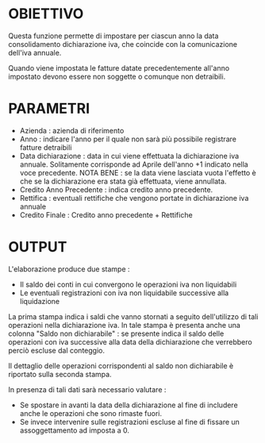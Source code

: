 # OBIETTIVO

Questa funzione permette di impostare per ciascun anno la data consolidamento dichiarazione iva, che coincide con la comunicazione dell'iva annuale.

Quando viene impostata le fatture datate precedentemente all'anno impostato devono essere non soggette o comunque non detraibili.

# PARAMETRI

-  Azienda :  azienda di riferimento
-  Anno :  indicare l'anno per il quale non sarà più possibile registrare fatture detraibili
-  Data dichiarazione :  data in cui viene effettuata la dichiarazione iva annuale. Solitamente corrisponde ad Aprile dell'anno +1 indicato nella voce precedente. NOTA BENE :  se la data viene lasciata vuota l'effetto è che se la dichiarazione era stata già effettuata, viene annullata.
-  Credito Anno Precedente :  indica credito anno precedente.
-  Rettifica :  eventuali rettifiche che vengono portate in dichiarazione iva annuale
-  Credito Finale :  Credito anno precedente + Rettifiche

# OUTPUT

L'elaborazione produce due stampe : 
-  Il saldo dei conti in cui convergono le operazioni iva non liquidabili
-  Le eventuali registrazioni con iva non liquidabile successive alla liquidazione

La prima stampa indica i saldi che vanno stornati a seguito dell'utilizzo di tali operazioni nella dichiarazione iva.
In tale stampa è presenta anche una colonna "Saldo non dichiarabile" :  se presente indica il saldo delle operazioni con iva successive alla data della dichiarazione che verrebbero perciò escluse dal conteggio.

Il dettaglio delle operazioni corrispondenti al saldo non dichiarabile è riportato sulla seconda stampa.

In presenza di tali dati sarà necessario valutare : 
-  Se spostare in avanti la data della dichiarazione al fine di includere anche le operazioni che sono rimaste fuori.
-  Se invece intervenire sulle registrazioni escluse al fine di fissare un assoggettamento ad imposta a 0.


